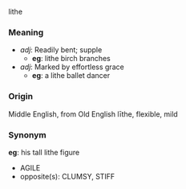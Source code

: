 lithe
### Meaning
+ _adj_: Readily bent; supple
    + __eg__: lithe birch branches
+ _adj_: Marked by effortless grace
    + __eg__: a lithe ballet dancer

### Origin

Middle English, from Old English līthe, flexible, mild

### Synonym

__eg__: his tall lithe figure

+ AGILE
+ opposite(s): CLUMSY, STIFF


